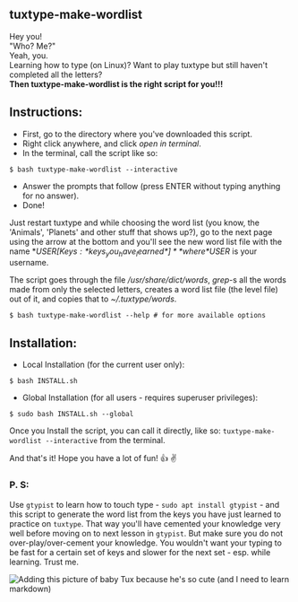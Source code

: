 ## tuxtype-make-wordlist
Hey you!  
"Who? Me?"  
Yeah, you.  
Learning how to type (on Linux)? Want to play tuxtype but still haven't completed all the letters?  
**Then tuxtype-make-wordlist is the right script for you!!!**

## Instructions:
* First, go to the directory where you've downloaded this script.
* Right click anywhere, and click *open in terminal*.
* In the terminal, call the script like so:
```shellscript
$ bash tuxtype-make-wordlist --interactive
```
* Answer the prompts that follow (press ENTER without typing anything for no answer).
* Done!

Just restart tuxtype and while choosing the word list (you know, the 'Animals', 'Planets' and other
stuff that shows up?), go to the next page using the arrow at the bottom and you'll see the new
word list file with the name **$USER [Keys: *keys_you_have_learned*]** where *$USER* is your username.

The script goes through the file
*/usr/share/dict/words*, *grep*-s all the words made from only the selected letters, creates a
word list file (the level file) out of it, and copies that to *~/.tuxtype/words*.

```$ bash tuxtype-make-wordlist --help # for more available options```

## Installation:
* Local Installation (for the current user only):
```shellscript
$ bash INSTALL.sh
```
* Global Installation (for all users - requires superuser privileges):
```shellscript
$ sudo bash INSTALL.sh --global
```
Once you Install the script, you can call it directly, like so:
```tuxtype-make-wordlist --interactive``` from the terminal.

And that's it!
Hope you have a lot of fun! :+1: :v:

### P. S:
Use ``gtypist`` to learn how to touch type - ```sudo apt install gtypist``` - and this script to generate the
word list from the keys you have just learned to practice on ```tuxtype```. That way you'll have cemented your 
knowledge very well before moving on to next lesson in ```gtypist```. But make sure you do not over-play/over-cement
your knowledge. You wouldn't want your typing to be fast for a certain set of keys and slower for the next set - esp.
while learning. Trust me.

![Adding this picture of baby Tux because he's so cute (and I need to learn markdown)](https://www.gnu.org/graphics/babies/BabyTuxAlpha.png)

